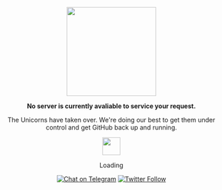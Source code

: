 <div align="center">
    <br>
    <img width="200" src="https://user-images.githubusercontent.com/36894700/87100902-d335a500-c24d-11ea-868b-6e36e00f87fb.png">
    <br>
    <p><strong>No server is currently avaliable to service your request.</strong></p>
    <p>The Unicorns have taken over. We're doing our best to get them under control and get GitHub back up and running.</p>
    <img src="https://enterprise.github.com/assets/spinners/octocat-spinner-128-26a44333917854c6794d55eac947b1277fced54f1f60c5df5d93431db8753bc5.gif" width="40" height="40">
    <p>Loading</p>
    <div id="suggestions">
        <a href="https://t.me/popeyelau"><img src="https://img.shields.io/badge/Chat%20on-Telegram-brightgreen.svg" alt="Chat on Telegram"></a>
        <a href="https://twitter.com/popeyelau"><img src="https://img.shields.io/twitter/follow/popeyelau.svg?style=social" alt="Twitter Follow"></a>
    </div>
    <br>
</div>